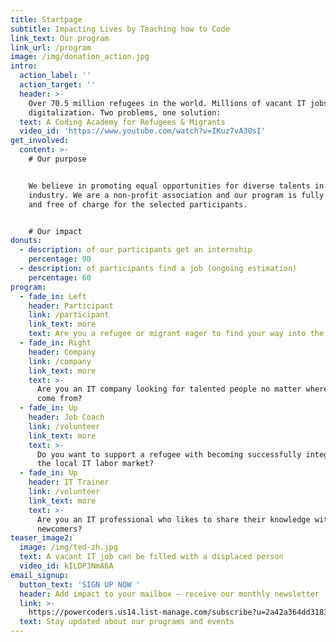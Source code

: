 ```yaml
---
title: Startpage
subtitle: Impacting Lives by Teaching how to Code
link_text: Our program
link_url: /program
image: /img/donation_action.jpg
intro:
  action_label: ''
  action_target: ''
  header: >-
    Over 70.5 million refugees in the world. Millions of vacant IT jobs due to
    digitalization. Two problems, one solution:
  text: A Coding Academy for Refugees & Migrants
  video_id: 'https://www.youtube.com/watch?v=IKuz7vA30sI'
get_involved:
  content: >-
    # Our purpose


    We believe in promoting equal opportunities for diverse talents in the IT
    industry. We are a non-profit association and our program is fully funded
    and free of charge for the selected participants. 


    # Our impact
donuts:
  - description: of our participants get an internship
    percentage: 90
  - description: of participants find a job (ongoing estimation)
    percentage: 60
program:
  - fade_in: Left
    header: Participant
    link: /participant
    link_text: more
    text: Are you a refugee or migrant eager to find your way into the IT industry?
  - fade_in: Right
    header: Company
    link: /company
    link_text: more
    text: >-
      Are you an IT company looking for talented people no matter where they
      come from?
  - fade_in: Up
    header: Job Coach
    link: /volunteer
    link_text: more
    text: >-
      Do you want to support a refugee with becoming successfully integrated in
      the local IT labor market?
  - fade_in: Up
    header: IT Trainer
    link: /volunteer
    link_text: more
    text: >-
      Are you an IT professional who likes to share their knowledge with
      newcomers?
teaser_image2:
  image: /img/ted-zh.jpg
  text: A vacant IT job can be filled with a displaced person
  video_id: kILDP3NmA6A
email_signup:
  button_text: 'SIGN UP NOW '
  header: Add impact to your mailbox – receive our monthly newsletter
  link: >-
    https://powercoders.us14.list-manage.com/subscribe?u=2a42a364dd3183e63617d355b&id=dd4d5d82f8
  text: Stay updated about our programs and events
---
```


